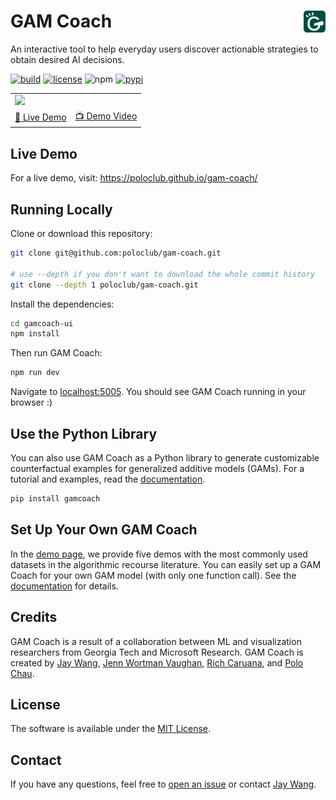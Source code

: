 # GAM Coach <a href="https://poloclub.github.io/gamcoach/"><img align="right" src="gamcoach-ui/src/img/icon-gamcoach.svg" height="35"></img></a>

An interactive tool to help everyday users discover actionable strategies to obtain desired AI decisions.

[![build](https://github.com/poloclub/gam-coach/workflows/build/badge.svg)](https://github.com/poloclub/gam-coach/actions)
[![license](https://img.shields.io/pypi/l/gamcoach?color=blue)](https://github.com/poloclub/gam-coach/blob/master/LICENSE)
![npm](https://img.shields.io/npm/v/gamcoach)
[![pypi](https://img.shields.io/pypi/v/gamcoach?color=blue)](https://pypi.python.org/pypi/gamcoach)


<table>
  <tr>
    <td colspan="4"><a href="https://poloclub.github.io/gamcoach"><img src='https://i.imgur.com/yOmEBz6.png'></a></td>
  </tr>
  <tr></tr>
  <tr>
    <td><a href="https://poloclub.github.io/timbertrek">🚀 Live Demo</a></td>
    <td><a href="https://youtu.be/3eGqTmsStJM">📺 Demo Video</a></td>
    <!-- <td><a href="https://youtu.be/l1mr9z1TuAk">👨🏻‍🏫 Conference Talk</a></td> -->
    <!-- <td><a href="https://arxiv.org/abs/2209.09227">📖 Research Paper</a></td> -->
  </tr>
</table>

## Live Demo

For a live demo, visit: <https://poloclub.github.io/gam-coach/>

## Running Locally

Clone or download this repository:

```bash
git clone git@github.com:poloclub/gam-coach.git

# use --depth if you don't want to download the whole commit history
git clone --depth 1 poloclub/gam-coach.git
```

Install the dependencies:

```bash
cd gamcoach-ui
npm install
```

Then run GAM Coach:

```bash
npm run dev
```

Navigate to [localhost:5005](https://localhost:5005). You should see GAM Coach running in your browser :)

## Use the Python Library

You can also use GAM Coach as a Python library to generate customizable counterfactual examples for generalized additive models (GAMs). For a tutorial and examples, read the [documentation](https://anonchi.github.io/gam-coach/docs/gamcoach).

```bash
pip install gamcoach
```

## Set Up Your Own GAM Coach

In the [demo page](https://poloclub.github.io/gam-coach), we provide five demos with the most commonly used datasets in the algorithmic recourse literature. You can easily set up a GAM Coach for your own GAM model (with only one function call). See the [documentation](https://poloclub.github.io/gam-coach/docs/gamcoach/gamcoach.html#get_model_data) for details.

## Credits

GAM Coach is a result of a collaboration between ML and visualization researchers from Georgia Tech and Microsoft Research.
GAM Coach is created by <a href='https://zijie.wang/' target='_blank'>Jay Wang</a>, <a href='https://www.jennwv.com' target='_blank'>Jenn Wortman Vaughan</a>, <a href='https://www.microsoft.com/en-us/research/people/rcaruana/' target='_blank'>Rich Caruana</a>, and <a href='' target='_blank'>Polo Chau</a>.

<!-- ## Citation

To learn more about TimberTrek, please read our [research paper](https://arxiv.org/abs/2209.09227) (published at [CHI 2023](https://chi2023.acm.org)).

```bibTeX
@inproceedings{wangTimberTrekExploringCurating2022,
  title = {{{TimberTrek}}: {{Exploring}} and {{Curating Trustworthy Decision Trees}} with {{Interactive Visualization}}},
  booktitle = {2022 {{IEEE Visualization Conference}} ({{VIS}})},
  author = {Wang, Zijie J. and Zhong, Chudi and Xin, Rui and Takagi, Takuya and Chen, Zhi and Chau, Duen Horng and Rudin, Cynthia and Seltzer, Margo},
  year = {2022}
}
``` -->

## License

The software is available under the [MIT License](https://github.com/poloclub/gamcoach/blob/master/LICENSE).

## Contact

If you have any questions, feel free to [open an issue](https://github.com/poloclub/gamcoach/issues/new) or contact [Jay Wang](https://zijie.wang).
